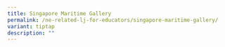 ```yaml
---
title: Singapore Maritime Gallery
permalink: /ne-related-lj-for-educators/singapore-maritime-gallery/
variant: tiptap
description: ""
---
```

